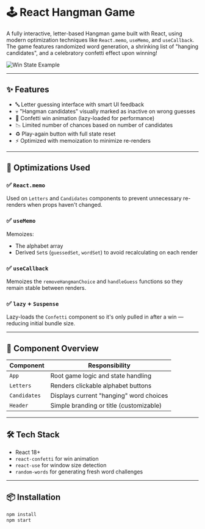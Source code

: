 # 🕹️ React Hangman Game

A fully interactive, letter-based Hangman game built with React, using modern optimization techniques like `React.memo`, `useMemo`, and `useCallback`. The game features randomized word generation, a shrinking list of "hanging candidates", and a celebratory confetti effect upon winning!

![Win State Example](../hangMan/client/src/winState.png)

---

## ✨ Features

- 🔤 Letter guessing interface with smart UI feedback
- 💀 "Hangman candidates" visually marked as inactive on wrong guesses
- 🎉 Confetti win animation (lazy-loaded for performance)
- 📉 Limited number of chances based on number of candidates
- ♻️ Play-again button with full state reset
- ⚡ Optimized with memoization to minimize re-renders

---

## 🧠 Optimizations Used

### ✅ `React.memo`
Used on `Letters` and `Candidates` components to prevent unnecessary re-renders when props haven't changed.

### ✅ `useMemo`
Memoizes:
- The alphabet array
- Derived `Set`s (`guessedSet`, `wordSet`) to avoid recalculating on each render

### ✅ `useCallback`
Memoizes the `removeHangmanChoice` and `handleGuess` functions so they remain stable between renders.

### ✅ `lazy` + `Suspense`
Lazy-loads the `Confetti` component so it's only pulled in after a win — reducing initial bundle size.

---

## 🧩 Component Overview

| Component     | Responsibility                                      |
|---------------|------------------------------------------------------|
| `App`         | Root game logic and state handling                   |
| `Letters`     | Renders clickable alphabet buttons                   |
| `Candidates`  | Displays current "hanging" word choices              |
| `Header`      | Simple branding or title (customizable)              |

---

## 🛠️ Tech Stack

- React 18+
- `react-confetti` for win animation
- `react-use` for window size detection
- `random-words` for generating fresh word challenges

---

## 📦 Installation

```bash
npm install
npm start

